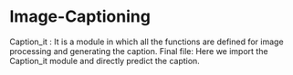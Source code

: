 # Image-Captioning
Caption_it : It is a module in which all the functions are defined for image processing and generating the caption.
Final file:  Here we import the Caption_it module and directly predict the caption.
